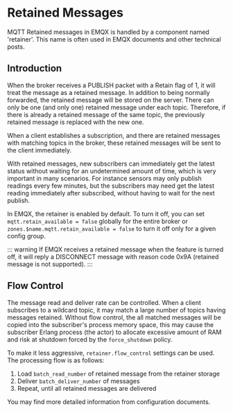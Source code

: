 # Retained Messages

MQTT Retained messages in EMQX is handled by a component named 'retainer'.
This name is often used in EMQX documents and other technical posts.

## Introduction

When the broker receives a PUBLISH packet with a Retain flag of 1, it will treat the message as a retained message.
In addition to being normally forwarded, the retained message will be stored on the server.
There can only be one (and only one) retained message under each topic.
Therefore, if there is already a retained message of the same topic, the previously retained message is replaced with the new one.

When a client establishes a subscription, and there are retained messages with matching topics in the broker,
these retained messages will be sent to the client immediately.

With retained messages, new subscribers can immediately get the latest status without waiting for an undetermined amount of time,
which is very important in many scenarios. For instance sensors may only publish readings every few minutes, but the
subscribers may need get the latest reading immediately after subscribed, without having to wait for the next publish.

In EMQX, the retainer is enabled by default. To turn it off, you can set `mqtt.retain_available = false` globally for the entire broker
or `zones.$name.mqtt.retain_available = false` to turn it off only for a given config group.

::: warning
If EMQX receives a retained message when the feature is turned off,
it will reply a DISCONNECT message with reason code 0x9A (retained message is not supported).
:::

## Flow Control

The message read and deliver rate can be controlled.
When a client subscribes to a wildcard topic, it may match a large number of topics having messages retained.
Without flow control, the all matched messages will be copied into the subscriber's process memory space,
this may cause the subscriber Erlang process (the actor) to allocate excessive amount of RAM and risk at
shutdown forced by the `force_shutdown` policy.

To make it less aggressive, `retainer.flow_control` settings can be used.
The processing flow is as follows:

1. Load `batch_read_number` of retained message from the retainer storage
1. Deliver `batch_deliver_number` of messages
1. Repeat, until all retained messages are delivered

You may find more detailed information from configuration documents.
